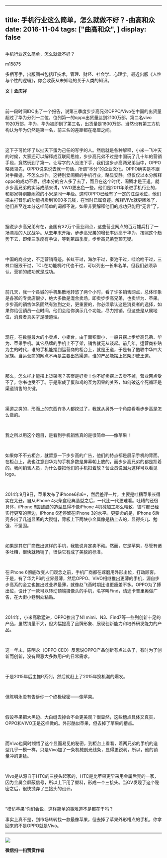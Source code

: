 
---
title:   手机行业这么简单，怎么就做不好？-曲高和众
date: 2016-11-04
tags: ["曲高和众", ]
display: false
---


## 



手机行业这么简单，怎么就做不好？




m15875




多栖写手，出版图书包括IT技术，管理、财经、社会学、心理学。最近出版《人性与个性的逻辑》，你会收获从未知晓的关于人类的知识。


**文｜孟庆祥**

&nbsp;

前一段时间IDC出了一个报告，说第三季度步步高兄弟OPPO/Vivo在中国的出货量超过了华为分列一二位，位列第一的oppo出货量达到2100万部，第二名vivo 1920万部，华为，华为被即到了第三名，出货量是1800万部。当然也有第三方机构认为华为仍然是第一名，前三名的差距都在毫厘之间。

&nbsp;

这下子可忙坏了以扯天下蛋为己任的写字的人。然后就是各种解释，小米一飞冲天的时候，大家还可以解释成互联网思维，步步高兄弟不过是中国玩了几十年的营销手段，竟然玩到了第一。让写字的人没法下手，我们这步步高两兄弟当中，OPPO略微领先，OPPO说来说去就一句话，所谓“本分”的企业文化。OPPO确实是不跟对手撕逼，不怎么炒作，这特别爱闹腾的手机行业，略显安静。但仅仅以本分解释oppo的成功不靠，很本分的穷人多了去了，而且在这个时代，闹腾才是王道。就步步高兄弟的实际成绩来讲，ViVO更出色一些。他们是2011年杀进手机行业的，和那家特别能闹腾的小米是同一年级。这时OPPO已经有了一定的江湖地位，他们把主打音乐的功能机卖到1000多元钱，在当时已属奇迹。解释ViVo就更困难了，他们甚至连本分这样简单的词都不说，如果非要解释他们的成功只能用“无言”了。

&nbsp;

据说步步高兄弟有在，全国有32万个营业网点，这些营业网点的百万雄兵打了一场漂亮的人民战争。从去年末开始，步步高兄弟的增长率远高于华为，按照这个趋势下去，即使三季度有争议，等到第四季度，步步高兄弟登顶无疑。

&nbsp;

中国的商业史，不乏营销奇迹。长虹干过，海尔干过，秦池干过，哇哈哈干过，三株口服液干过，TCL在功能机时代也干过，可以列出一长串名单。但我们必须承认，营销的成功就是成功。

&nbsp;

前几天，我一个县城的手机集散地转悠了两个小时，看了许多销售网点，总体印象是各家的专卖店很少，绝大多数是混合卖场，即卖步步高兄弟，也卖华为、苹果。步步高的销售体系固然有独到之处，更重要的，你必须承认这是消费者的选择，如果你给促销员一点时间，他们会给你演示几个功能，尽力推销。但这些是从属地位，消费者真买才是硬道理。

&nbsp;

现在，在数量最大的小卖点、小柜台，由于面积很小，一般只摆上步步高兄弟、华为、苹果手机。其它品牌的手机上不了架，销售就无从谈起。前几年，运营商补贴为主的时代，谁的手机能摆到运营商的柜台上，就是王道，于是有了酷联中华四大家族。当运营商的网点不再是主要出货渠道，谁的产品能摆上货架即使王道。

&nbsp;

那么，怎么样才能摆上货架呢？答案是好卖！你不好卖摆上去卖不掉，营业网点受不了，你书也受不了。于是形成了蛋和鸡的互为因果的关系，如何破这个死循环是渠道销售的关键。

&nbsp;

渠道之类的，形而上的东西许多人都挖过了，我就从另外一个角度看看步步高是怎么做的。

&nbsp;

我之所以用这个题目，是看到手机销售真的是很简单——像苹果！

&nbsp;

如果你不不去柜台，就留意一下步步高的广告，他们的特点都是展示手机的背面。在柜台上，我也注意到华为的手机多数是屏幕朝上放的，而步步高兄弟的都是扣着的。我问销售人员，为什么要把他们的手机扣着放？营业员说因为这样可以看见logo。

&nbsp;

2014年9月9日，苹果发布了iPhone6和6+，然后差评一片，主要是吐糟苹果长得实在太丑。自从iPhone 4火柴盒经典造型之后，一代比一代更难看。吐糟的还很具体，iPhone 6圆鼓鼓的造型显得不像iPhone 4机械加工那么精致，彼时都已经实行更窄的黑边，iPhone 6还停留在iPhone 3的水平。更要命的是，iPhone 6后壳多出了几道显著的大裂缝，背板上下两块小金属像是粘上去的，显得突兀、勉强、不坚固。

&nbsp;

如果是其它厂商做出这样的手机，我敢说肯定卖不动。然而，它是苹果，尽管有诸多吐糟，很快就畅销了，很快它有成了美貌的标准。

&nbsp;

在iPhone 6彻底改变人们观念之前，手机厂商都在琢磨用外形出位，打动顾客。于是，有了华为P6的业界最薄，然后OPPO、VIVO相继推出更薄的手机，源自步步高系的金立也推出过业界最薄，就像赵飞燕时期比谁更瘦差不多。OPPO为了搏出位，设计了一款可以转动顶端摄像头的手机，名字叫Find，请迪卡普里奥做广告，在大街小巷到处粘贴。

&nbsp;

2014年，小米高歌猛进，OPPO推出了N1 mimi、N3、Find7等一些列创新十足的产品，虽然销量不大，但大幅提高了品牌形象、展现创新能力和培养研发能力的产品。

&nbsp;

这一年末，陈明永（OPPO CEO）反思说OPPO产品创新有点过头了，有时为了创新而创新，没有顾忌大多数用户的日常需求。

&nbsp;

于是2015年后主推R系列，然后就赶上了2015年换机潮的爆发。

&nbsp;

但陈明永没有告诉你一个终极秘密——像苹果。

&nbsp;

假设苹果把大黑边、大白缝去掉会不会更美观？很显然，这些槽点具体又真实，OPPO和VIVO正是这样做的。外形酷似苹果，但去掉了苹果的槽点。

&nbsp;

而Vivo也同时领悟了这个显而易见的秘密，到柜台上看看，着两兄弟的手机的造型几乎一模一样，只是Vivo加了一条机械剖光线条，显得更锐利，所以，他的销量冲的更猛。

&nbsp;

Vivo是从源自于HTC的三接头起家的，HTC是比苹果更早采用金属后壳的一家，因为金属会屏蔽信号，所以上下用了塑料，形成一个三接头。当OV发现了这个秘密之后，很快抛弃了三接头的设计。

&nbsp;

“模仿苹果“你们会说，这样简单的事难道不是都在干吗？



事实上真不是，到市场转转找一款最像苹果，但去掉了苹果外形槽点的手机，你拿回来的不是OPPO就是Vivo。



****

**<img data-s="300,640" data-type="jpeg" src="http://mmbiz.qpic.cn/mmbiz/fxGMiaL5Zj1gAtMBdoRAfrkfBNF0WEAG9elY136EMERA8zleoqyibsc68mLpoiagDqkzcRhEo0psRuCqoQbcWg52w/0?wx_fmt=jpeg" data-ratio="1" data-w="430"/>**




**微信扫一扫赞赏作者**













